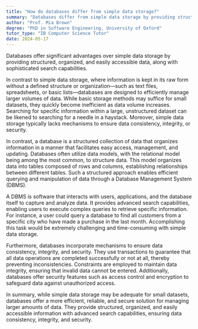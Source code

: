 ```yaml
---
title: "How do databases differ from simple data storage?"
summary: "Databases differ from simple data storage by providing structured, organised and easily accessible data with advanced search capabilities."
author: "Prof. Mia Brown"
degree: "PhD in Software Engineering, University of Oxford"
tutor_type: "IB Computer Science Tutor"
date: 2024-05-17
---
```


Databases offer significant advantages over simple data storage by providing structured, organized, and easily accessible data, along with sophisticated search capabilities.

In contrast to simple data storage, where information is kept in its raw form without a defined structure or organization—such as text files, spreadsheets, or basic lists—databases are designed to efficiently manage larger volumes of data. While basic storage methods may suffice for small datasets, they quickly become inefficient as data volume increases. Searching for specific information within a large, unstructured dataset can be likened to searching for a needle in a haystack. Moreover, simple data storage typically lacks mechanisms to ensure data consistency, integrity, or security.

In contrast, a database is a structured collection of data that organizes information in a manner that facilitates easy access, management, and updating. Databases often utilize data models, with the relational model being among the most common, to structure data. This model organizes data into tables composed of rows and columns, establishing relationships between different tables. Such a structured approach enables efficient querying and manipulation of data through a Database Management System (DBMS).

A DBMS is software that interacts with users, applications, and the database itself to capture and analyze data. It provides advanced search capabilities, enabling users to execute complex queries to retrieve specific information. For instance, a user could query a database to find all customers from a specific city who have made a purchase in the last month. Accomplishing this task would be extremely challenging and time-consuming with simple data storage.

Furthermore, databases incorporate mechanisms to ensure data consistency, integrity, and security. They use transactions to guarantee that all data operations are completed successfully or not at all, thereby preventing inconsistencies. Constraints are employed to maintain data integrity, ensuring that invalid data cannot be entered. Additionally, databases offer security features such as access control and encryption to safeguard data against unauthorized access.

In summary, while simple data storage may be adequate for small datasets, databases offer a more efficient, reliable, and secure solution for managing larger amounts of data. They provide structured, organized, and easily accessible information with advanced search capabilities, ensuring data consistency, integrity, and security.
    